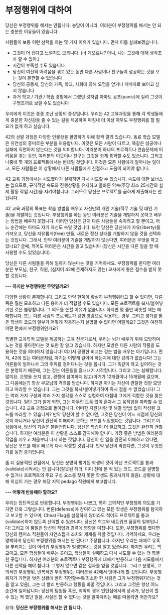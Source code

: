 # 부정행위에 대하여

당신은 부정행위를 해서는 안됩니다.
농담이 아니라, 여러분이 부정행위를 해서는 안 되는 충분한 이유들이 있습니다.

사람들이 보통 이런 선택을 하는 몇 가지 이유가 있습니다. 먼저 이를 살펴보겠습니다:
- 그것이 더 쉽다고 느낄지도 모릅니다. (너 게으르니? 아니, 나는 그것에 대해 생각조차 할 수 없어.)
- 시간이 부족할 수도 있습니다
- 당신이 여전히 어려움을 겪고 있는 동안 다른 사람이나 친구들이 성공하는 것을 보는 것이 불편할 수 있습니다
- 당신의 공동체, 당신의 가족, 학교, 사회에 의해 오명을 얻거나 패배자로 보이고 싶지 않습니다
- 과거 학교 / 기관 / 학습 경험에서 그랬던 것처럼 아마도 공포(panic)에 질려 그것이 구명조끼로 보일 수도 있습니다

우리에게 이것은 종종 조난 상황의 증상입니다. 우리는 42 교육과정을 통해 각 학생들에게 충분한 자신감을 줄 수 있는 길을 제공하여 마침내 더 이상 아무도 부정행위를 할 필요가 없게 하고 싶습니다.

42의 선발 과정은 다양한 인물상을 환영하기 위해 활짝 열려 있습니다. 동료 학습 모델은 유연성의 흥미로운 부분을 허용합니다. 이것은 모든 사람이 다르고, 똑같은 성공이나 실패에 직면하지 않는다는 것을 의미합니다. 여러분이 하나의 프로젝트나 연습문제에 어려움을 겪는 동안, 여러분의 이웃이나 친구는 그것을 쉽게 통과할 수도 있습니다. 그리고 나중에 몇 개의 프로젝트에서는 반대일 것입니다. 이것은 모든 사람에게 일어나는 일이고, 모든 사람들은 이 상황에서 다른 사람들에게 친절하고 도움이 되어야 합니다.

42 교육 과정에서는 시도했다가 실패하면 다시 시도할 수 있습니다. 속도에 대한 보너스는 없으므로, 규칙적인 속도와 진행상황을 유지하고 올바른 약속(주당 최소 25시간의 실제 활동 작업 시간)을 지켜야합니다. 그러므로 당신은 프로젝트를 급하게 제출해서는 안 됩니다.

42 교육 과정의 목표는 학습 방법을 배우고 자신만의 개인 기술(직무 기술 및 대인 기술)을 개발하는 것입니다. 부정행위를 하는 동안 여러분은 기술을 개발하지 못하고 배우는 방법을 배우지 못합니다. 이러면 당신은 단지 다른 사람들을 속이려고 할 뿐이고, 어느 순간에는 아마도 자기 자신도 속일 것입니다. 또한 당신은 당신에게 자유(liberty)를 가져오고, 당신을 자유롭게(free) 만들, 새로운 정신 상태를 개발하지 않을 것을 선택하는 것입니다. 그래서, 만약 여러분이 기술을 개발하지 않는다면, 여러분은 무엇을 하고 있나요? 글쎄, 적어도 여러분은 시간을 잃고 있습니다 (당신은 시간을 다른 일을 할 때 사용할 수도 있었습니다).

당신은 다른 사람들을 위해 일하지 않는다는 것을 기억하세요. 부정행위를 한다면 여러분은 부모님, 친구, 직원, (심지어 42에 존재하지도 않는) 교사에게 좋은 점수를 받지 못할 것입니다.

**--- 하지만 부정행위란 무엇일까요?**

다양한 상황이 존재합니다. 그리고 만약 한쪽이 확실히 부정행위라고 할 수 있다면, 다른 쪽은 훨씬 모호하고 다른 용어가 더 적합할 수도 있습니다.
모든 프로젝트를 복사/붙여넣기한 것은 불량합니다. 그 의도를 논할 이유가 없습니다.
하지만 몇 줄만 비슷할 때는 애매합니다. 또는 다른 사람의 프로젝트가 강한 영감으로 작용하는 경우. 그리고 평가를 받은 학생이 코드의 일부가 어떻게 작동하는지 설명할 수 없다면 어떨까요? 그것은 여전히 어떤 면에서 부정행위인가요?

특별한 교육학적 모델을 제공하는 교육 전문가로서, 우리는 뇌가 배우기 위해 모방하며 노는 것을 좋아한다는 것 또한 잘 알고 있습니다. 하지만 모방은 다른 사람의 작품을 도용하는 것을 의미하지 않습니다! 여기서 공평한 비교는 걷는 법을 배우는 아기입니다. 먼저, 42에 있는 여러분처럼, 아기는 어떻게 걸어야 하는지에 대한 강의가 없습니다! 그는 어른들이 일어나서 그의 주위를 걸어다니는 것을 봅니다. 그가 똑같이 하고 싶어하는 것은 분명하기 때문에, 그는 걷는 어른들을 흉내내기 시작합니다. 그리고 그는 실패합니다. 많이요. 오명을 쓰지 않고, 경쟁에 참여하지 않고(아기가 12개월이나 15개월에 걸으며, 그 다음에는?) 항상 부모님의 격려를 받습니다. 하지만 아기는 자신이 관찰한 것만 모방하고 따라할 수 있습니다. 그는 그것을 복사/붙여넣기하여 즉시 걸을 수 없었습니다! 그는 여러 가지 구성과 여러 가지 생각를 스스로 실험하여 마침내 그에게 적합한 것을 찾은 것입니다. 일단 그가 알게 되면, 그는 아무런 도움 없이 혼자서 그 움직임을 따라할 수 있습니다.
42 교육 과정으로 돌아갑니다. 어떠한 지원(사람 및 해결 방법) 없이 작성된 코드를 따라할 수 있습니까? 만약 당신이 할 수 없다면, 그것은 당신이 어느 시점에 당신의 것이 아니거나 당신이 완전히 이해하지 못하는 코드를 도입했다는 것입니다. 그리고 이 상황에서, 당신의 기술은 불완전합니다. 당신은 학습이 더 필요하고, 그것은 완전히 괜찮습니다. 하지만 여러분은 이 상황을 스스로 감지해야 합니다. 가장 좋은 방법은 여러분의 작업을 지우고 처음부터 다시 하는 것입니다. 당신이 한 일을 완전히 이해하고 있다면, 당신은 코드를 매우 빠르게 다시 작성할 것입니다. 만약 당신이 막힌다면, 그것이 무엇인가를 놓친 증거입니다.

좀 더 실용적인 관점에서, 당신은 분명히 평가된 학생의 것이 아닌 프로젝트를 통과(validate)시켜서는 안 됩니다(잘못된 헤더, 이미 전에 본 적 있는 코드, 코드를 설명할 수 없거나 프로젝트의 주요 구성 요소를 찾지 못한 학생도 통과시키지 않음).
상황에 대해 의심이 가는 경우 해당 지역 pedago 직원에게 보고합니다.

**--- 어떻게 반응해야 할까요?**

우리는 집단적으로 반응합니다.
부정행위는 나쁘고, 특히 고의적인 부정행위 의도를 가지면 더욱 그렇습니다. 변론(defense)에 참여하고 있는 모든 학생은 부정행위를 탐지하고 보고할 수 있으며, Cheat Flag를 설정하지 않더라도 적어도 프로젝트를 통과(validate)하지 않도록 선택할 수 있습니다. 당신은 학교와 네트워크 품질의 일부입니다! 그리고 이 품질은 당신의 직업과 경력에 영향을 미칩니다. 또한, 부정행위를 했다면 당신의 캠퍼스 직원들이 자연스럽게 조치와 제재를 취할 것입니다. 기억하세요, 우리는 명백하게 당신이 부정행위를 해서는 안 된다고 주장합니다. 하지만 우리는 때때로 유혹을 뿌리치는 것이 어려워 부정행위가 발생한다는 것을 알고 있습니다. 하지만 우리는 학교이고, 모든 학생들이 배우는 곳이고, 학생들이 실패하고 다시 시도할 수 있는 더 특별한 곳입니다. 하지만 여러분의 프로젝트나 부정행위에 대해서 반응하고 다음 시도를에서 다른 선택을 해야 합니다. 그렇지 않으면 같은 결과를 얻을 것입니다. 그리고 분명히, 고의적인 부정행위, 반복적인 부정행위는 여러분을 42에서 벗어나게 할 것입니다.
부정행위자가 가면을 벗은 상황에 빨리 직면할수록(최소한 한 사람은 그가 부정행위자라는 것을 알고 있음), 그는 더 빨리 반응하고 행동을 바꿀 것입니다. 그리고 그것은 항상 어느 순간에 일어납니다: 당신의 팀원들 혹은, 최악의 경우 인턴십에서의 상사가, 당신이 할 수 있는 척 했던 일을, 사실은 할 수 없다는 것을 알아차리는 때를 떠올리면 어떤가요?

요약: **당신은 부정행위를 해서는 안 됩니다.**
